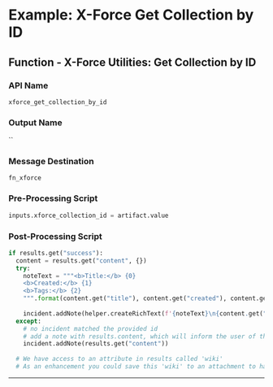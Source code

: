 <!--
    DO NOT MANUALLY EDIT THIS FILE
    THIS FILE IS AUTOMATICALLY GENERATED WITH resilient-sdk codegen
    Generated with resilient-sdk v48.2.4321
-->

# Example: X-Force Get Collection by ID

## Function - X-Force Utilities: Get Collection by ID

### API Name
`xforce_get_collection_by_id`

### Output Name
``

### Message Destination
`fn_xforce`

### Pre-Processing Script
```python
inputs.xforce_collection_id = artifact.value
```

### Post-Processing Script
```python
if results.get("success"):
  content = results.get("content", {})
  try:
    noteText = """<b>Title:</b> {0}
    <b>Created:</b> {1}
    <b>Tags:</b> {2}
    """.format(content.get("title"), content.get("created"), content.get("tags"))
  
    incident.addNote(helper.createRichText(f'{noteText}\n{content.get("contents", {}).get("wiki")}'))
  except:
    # no incident matched the provided id
    # add a note with results.content, which will inform the user of this
    incident.addNote(results.get("content"))
  
  # We have access to an attribute in results called 'wiki'
  # As an enhancement you could save this 'wiki' to an attachment to have a HTML or TXT description of the threat
```

---

